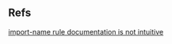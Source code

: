 ## Refs

[import-name rule documentation is not intuitive](https://github.com/Microsoft/tslint-microsoft-contrib/issues/429)
